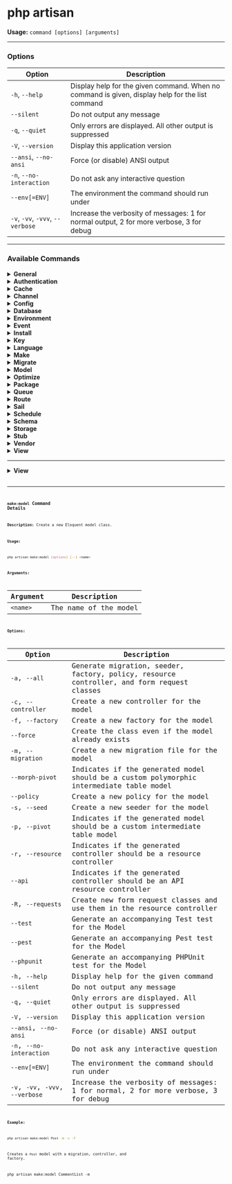# php artisan

**Usage:**
`command [options] [arguments]`

---

### Options

| Option                       | Description                                                                                   |
|------------------------------|-----------------------------------------------------------------------------------------------|
| `-h`, `--help`               | Display help for the given command. When no command is given, display help for the list command|
| `--silent`                   | Do not output any message                                                                     |
| `-q`, `--quiet`              | Only errors are displayed. All other output is suppressed                                     |
| `-V`, `--version`            | Display this application version                                                              |
| `--ansi`, `--no-ansi`        | Force (or disable) ANSI output                                                                |
| `-n`, `--no-interaction`     | Do not ask any interactive question                                                           |
| `--env[=ENV]`                | The environment the command should run under                                                  |
| `-v`, `-vv`, `-vvv`, `--verbose` | Increase the verbosity of messages: 1 for normal output, 2 for more verbose, 3 for debug   |

---

### Available Commands

<details>
<summary><strong>General</strong></summary>

- **about** — Display basic information about your application
- **clear-compiled** — Remove the compiled class file
- **completion** — Dump the shell completion script
- **db** — Start a new database CLI session
- **docs** — Access the Laravel documentation
- **down** — Put the application into maintenance / demo mode
- **env** — Display the current framework environment
- **help** — Display help for a command
- **inspire** — Display an inspiring quote
- **list** — List commands
- **migrate** — Run the database migrations
- **optimize** — Cache framework bootstrap, configuration, and metadata to increase performance
- **pail** — Tails the application logs
- **serve** — Serve the application on the PHP development server
- **test** — Run the application tests
- **tinker** — Interact with your application
- **up** — Bring the application out of maintenance mode
</details>

<details>
<summary><strong>Authentication</strong></summary>

- **auth**
- **auth:clear-resets** — Flush expired password reset tokens
</details>

<details>
<summary><strong>Cache</strong></summary>

- **cache**
- **cache:clear** — Flush the application cache
- **cache:forget** — Remove an item from the cache
- **cache:prune-stale-tags** — Prune stale cache tags from the cache (Redis only)
</details>

<details>
<summary><strong>Channel</strong></summary>

- **channel**
- **channel:list** — List all registered private broadcast channels
</details>

<details>
<summary><strong>Config</strong></summary>

- **config**
- **config:cache** — Create a cache file for faster configuration loading
- **config:clear** — Remove the configuration cache file
- **config:publish** — Publish configuration files to your application
- **config:show** — Display all of the values for a given configuration file or key
</details>

<details>
<summary><strong>Database</strong></summary>

- **db**
- **db:monitor** — Monitor the number of connections on the specified database
- **db:seed** — Seed the database with records
- **db:show** — Display information about the given database
- **db:table** — Display information about the given database table
- **db:wipe** — Drop all tables, views, and types
</details>

<details>
<summary><strong>Environment</strong></summary>

- **env**
- **env:decrypt** — Decrypt an environment file
- **env:encrypt** — Encrypt an environment file
</details>

<details>
<summary><strong>Event</strong></summary>

- **event:cache** — Discover and cache the application's events and listeners
- **event:clear** — Clear all cached events and listeners
- **event:list** — List the application's events and listeners
</details>

<details>
<summary><strong>Install</strong></summary>

- **install:api** — Create an API routes file and install Laravel Sanctum or Laravel Passport
- **install:broadcasting** — Create a broadcasting channel routes file
</details>

<details>
<summary><strong>Key</strong></summary>

- **key:generate** — Set the application key
</details>

<details>
<summary><strong>Language</strong></summary>

- **lang:publish** — Publish all language files that are available for customization
</details>

<details>
<summary><strong>Make</strong></summary>

- **make:cache-table** — Create a migration for the cache database table
- **make:cast** — Create a new custom Eloquent cast class
- **make:channel** — Create a new channel class
- **make:class** — Create a new class
- **make:command** — Create a new Artisan command
- **make:component** — Create a new view component class
- **make:controller** — Create a new controller class
- **make:enum** — Create a new enum
- **make:event** — Create a new event class
- **make:exception** — Create a new custom exception class
- **make:factory** — Create a new model factory
- **make:interface** — Create a new interface
- **make:job** — Create a new job class
- **make:job-middleware** — Create a new job middleware class
- **make:listener** — Create a new event listener class
- **make:mail** — Create a new email class
- **make:middleware** — Create a new HTTP middleware class
- **make:migration** — Create a new migration file
- **make:model** — Create a new Eloquent model class
- **make:notification** — Create a new notification class
- **make:notifications-table** — Create a migration for the notifications table
- **make:observer** — Create a new observer class
- **make:policy** — Create a new policy class
- **make:provider** — Create a new service provider class
- **make:queue-batches-table** — Create a migration for the batches database table
- **make:queue-failed-table** — Create a migration for the failed queue jobs database table
- **make:queue-table** — Create a migration for the queue jobs database table
- **make:request** — Create a new form request class
- **make:resource** — Create a new resource
- **make:rule** — Create a new validation rule
- **make:scope** — Create a new scope class
- **make:seeder** — Create a new seeder class
- **make:session-table** — Create a migration for the session database table
- **make:test** — Create a new test class
- **make:trait** — Create a new trait
- **make:view** — Create a new view
</details>

<details>
<summary><strong>Migrate</strong></summary>

- **migrate:fresh** — Drop all tables and re-run all migrations
- **migrate:install** — Create the migration repository
- **migrate:refresh** — Reset and re-run all migrations
- **migrate:reset** — Rollback all database migrations
- **migrate:rollback** — Rollback the last database migration
- **migrate:status** — Show the status of each migration
</details>

<details>
<summary><strong>Model</strong></summary>

- **model:prune** — Prune models that are no longer needed
- **model:show** — Show information about an Eloquent model
</details>

<details>
<summary><strong>Optimize</strong></summary>

- **optimize:clear** — Remove the cached bootstrap files
</details>

<details>
<summary><strong>Package</strong></summary>

- **package:discover** — Rebuild the cached package manifest
</details>

<details>
<summary><strong>Queue</strong></summary>

- **queue:clear** — Delete all of the jobs from the specified queue
- **queue:failed** — List all of the failed queue jobs
- **queue:flush** — Flush all of the failed queue jobs
- **queue:forget** — Delete a failed queue job
- **queue:listen** — Listen to a given queue
- **queue:monitor** — Monitor the size of the specified queues
- **queue:prune-batches** — Prune stale entries from the batches database
- **queue:prune-failed** — Prune stale entries from the failed jobs table
- **queue:restart** — Restart queue worker daemons after their current job
- **queue:retry** — Retry a failed queue job
- **queue:retry-batch** — Retry the failed jobs for a batch
- **queue:work** — Start processing jobs on the queue as a daemon
</details>

<details>
<summary><strong>Route</strong></summary>

- **route:cache** — Create a route cache file for faster route registration
- **route:clear** — Remove the route cache file
- **route:list** — List all registered routes
</details>

<details>
<summary><strong>Sail</strong></summary>

- **sail:add** — Add a service to an existing Sail installation
- **sail:install** — Install Laravel Sail's default Docker Compose file
- **sail:publish** — Publish the Laravel Sail Docker files
</details>

<details>
<summary><strong>Schedule</strong></summary>

- **schedule:clear-cache** — Delete the cached mutex files created by scheduler
- **schedule:interrupt** — Interrupt the current schedule run
- **schedule:list** — List all scheduled tasks
- **schedule:run** — Run the scheduled commands
- **schedule:test** — Run a scheduled command
- **schedule:work** — Start the schedule worker
</details>

<details>
<summary><strong>Schema</strong></summary>

- **schema:dump** — Dump the given database schema
</details>

<details>
<summary><strong>Storage</strong></summary>

- **storage:link** — Create the symbolic links configured for the application
- **storage:unlink** — Delete existing symbolic links configured for the application
</details>

<details>
<summary><strong>Stub</strong></summary>

- **stub:publish** — Publish all stubs that are available for customization
</details>

<details>
<summary><strong>Vendor</strong></summary>

- **vendor:publish** — Publish any publishable assets from vendor packages
</details>

<details>
<summary><strong>View</strong></summary>

- **view:cache** — Compile all of the application's Blade templates
- **view:clear** — Clear all compiled view files
</details>

---

<details>
<summary><strong>View</strong></summary>
- <code>php artisan make:migration<code><br>
- <code>App\Models\Job::all()<code>
</details>

---

### `make:model` Command Details

**Description:**
Create a new Eloquent model class.

**Usage:**
```bash
php artisan make:model [options] [--] <name>
```

**Arguments:**

| Argument | Description                |
|----------|----------------------------|
| `<name>` | The name of the model      |

**Options:**

| Option                | Description                                                                                     |
|-----------------------|-------------------------------------------------------------------------------------------------|
| `-a`, `--all`         | Generate migration, seeder, factory, policy, resource controller, and form request classes      |
| `-c`, `--controller`  | Create a new controller for the model                                                          |
| `-f`, `--factory`     | Create a new factory for the model                                                             |
| `--force`             | Create the class even if the model already exists                                              |
| `-m`, `--migration`   | Create a new migration file for the model                                                      |
| `--morph-pivot`       | Indicates if the generated model should be a custom polymorphic intermediate table model       |
| `--policy`            | Create a new policy for the model                                                              |
| `-s`, `--seed`        | Create a new seeder for the model                                                              |
| `-p`, `--pivot`       | Indicates if the generated model should be a custom intermediate table model                   |
| `-r`, `--resource`    | Indicates if the generated controller should be a resource controller                          |
| `--api`               | Indicates if the generated controller should be an API resource controller                     |
| `-R`, `--requests`    | Create new form request classes and use them in the resource controller                        |
| `--test`              | Generate an accompanying Test test for the Model                                               |
| `--pest`              | Generate an accompanying Pest test for the Model                                               |
| `--phpunit`           | Generate an accompanying PHPUnit test for the Model                                            |
| `-h`, `--help`        | Display help for the given command                                                             |
| `--silent`            | Do not output any message                                                                      |
| `-q`, `--quiet`       | Only errors are displayed. All other output is suppressed                                      |
| `-V`, `--version`     | Display this application version                                                               |
| `--ansi`, `--no-ansi` | Force (or disable) ANSI output                                                                 |
| `-n`, `--no-interaction` | Do not ask any interactive question                                                         |
| `--env[=ENV]`         | The environment the command should run under                                                   |
| `-v`, `-vv`, `-vvv`, `--verbose` | Increase the verbosity of messages: 1 for normal, 2 for more verbose, 3 for debug   |

**Example:**
```bash
php artisan make:model Post -m -c -f
```
Creates a `Post` model with a migration, controller, and factory.

php artisan make:model CommentList -m

